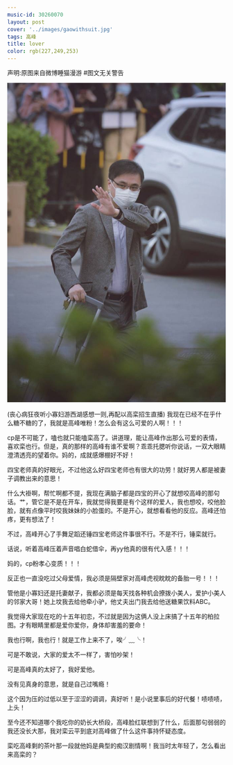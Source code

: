 ```yaml
---
music-id: 30260070
layout: post
cover: '../images/gaowithsuit.jpg'
tags: 高峰
title: lover
color: rgb(227,249,253)
---
```

声明:原图来自微博睡猫漫游
#图文无关警告


![image](../images/gaowithsuit.jpg)


(丧心病狂夜听小寡妇游西湖感想一则,再配以高栾招生直播)
我现在已经不在乎什么糖不糖的了，我就是高峰唯粉！怎么会有这么可爱的人啊！！！

cp是不可能了，嗑也就只能嗑栾高了。讲道理，能让高峰作出那么可爱的表情，喜欢栾也行。但是，真的那样的高峰有谁不爱啊？乖乖托腮听你说话，一双大眼睛澄清透亮的望着你。妈的，成就感爆棚好不好！

四宝老师真的好眼光，不过他这么好四宝老师也有很大的功劳！就好男人都是被妻子调教出来的意思！

什么大褂啊，帮忙啊都不提，我现在满脑子都是四宝的开心了就想咬高峰的那句话。艹，管它是不是在开车，我就觉得我要是有个这样的爱人，我也想咬，咬他脸脸，就有点像平时咬我妹妹的小脸蛋的。不是开心，就想看看他的反应。高峰还怕疼，更有想法了！

不过，高峰开心了手舞足蹈还锤四宝老师这件事很不行。不是不行，锤栾就行。

话说，听着高峰压着声音唱白蛇借伞，再yy他真的很有代入感！！！

妈的，cp粉孝心变质！！！

反正也一直没吃过父母爱情，我必须是隔壁家对高峰虎视眈眈的备胎一号！！！

管他是小寡妇还是托妻献子，我都必须是每天找各种机会撩拨小美人，爱护小美人的邻家大哥！她上坟我去给他牵小驴，他丈夫出门我去给他送糖果饮料ABC。

我觉得大家现在吃的十五年初恋，不过就是因为这俩人没上床搞了十五年的柏拉图。才有眼睛里都是爱你爱你，身体却害羞的要命！

我也行啊，我也行！就是工作上来不了，唉╯﹏╰！

可是不敢说，大家的爱太不一样了，害怕吵架！

可是高峰真的太好了，我好爱他。

没有见真身的意思，就是自己过嘴瘾！

这个因为压的过低以至于涩涩的调调，真好听！是小说里事后的好代餐！啧啧啧，上头！

至今还不知道哪个我吃你的奶长大桥段，高峰脸红联想到了什么，后面那句弱弱的我还没长大那，我对栾云平到底对高峰做了什么这件事持怀疑态度。

栾吃高峰剩的茶叶那一段就他妈是典型的痴汉剧情啊！我当时太年轻了，怎么看出来高栾的？
